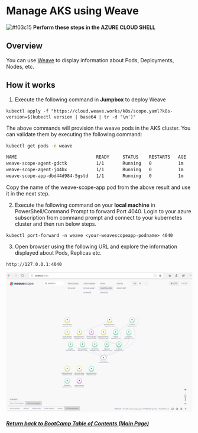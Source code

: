 # Manage AKS using Weave

![#f03c15](https://placehold.it/15/f03c15/000000?text=+) **Perform these steps in the AZURE CLOUD SHELL**

## Overview
You can use [Weave](https://www.weave.works/) to display information about Pods, Deployments, Nodes, etc. 

## How it works
1) Execute the following command in **Jumpbox** to deploy Weave

```azurecli-interactive
kubectl apply -f "https://cloud.weave.works/k8s/scope.yaml?k8s-version=$(kubectl version | base64 | tr -d '\n')"
```
The above commands will provision the weave pods in the AKS cluster. You can validate them by executing the following command:
```bash
kubectl get pods -n weave
```

```bash
NAME                              READY     STATUS    RESTARTS   AGE
weave-scope-agent-gdctk           1/1       Running   0          1m
weave-scope-agent-j44bx           1/1       Running   0          1m
weave-scope-app-dbd44d984-5gstd   1/1       Running   0          1m
```
Copy the name of the weave-scope-app pod from the above result and use it in the next step. 

2) Execute the following command on your **local machine** in PowerShell/Command Prompt to forward Port 4040. Login to your azure subscription from command prompt and connect to your kubernetes cluster and then run below steps.

```azurecli-interactive
kubectl port-forward -n weave <your-weavescopeapp-podname> 4040
```

3) Open browser using the following URL and explore the information displayed about Pods, Replicas etc.
```
http://127.0.0.1:4040
```

![image1](img/weave.jpg)


   ##### [Return back to BootCamp Table of Contents (Main Page)](/README.md)